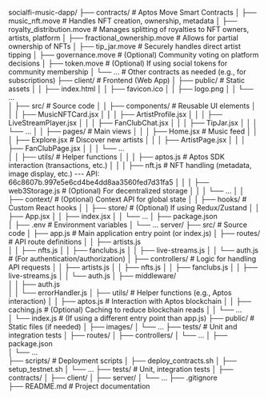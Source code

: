 socialfi-music-dapp/
├── contracts/                 # Aptos Move Smart Contracts
│   ├── music_nft.move         # Handles NFT creation, ownership, metadata
│   ├── royalty_distribution.move  # Manages splitting of royalties to NFT owners, artists, platform
│   ├── fractional_ownership.move  # Allows for partial ownership of NFTs
│   ├── tip_jar.move           # Securely handles direct artist tipping
│   ├── governance.move        # (Optional) Community voting on platform decisions
│   ├── token.move             # (Optional) If using social tokens for community membership
│   └── ...                    # Other contracts as needed (e.g., for subscriptions)
├── client/                    # Frontend (Web App)
│   ├── public/               # Static assets
│   │   ├── index.html
│   │   ├── favicon.ico
│   │   ├── logo.png
│   │   └── ...               
│   ├── src/                  # Source code
│   │   ├── components/      # Reusable UI elements
│   │   │   ├── MusicNFTCard.jsx
│   │   │   ├── ArtistProfile.jsx
│   │   │   ├── LiveStreamPlayer.jsx
│   │   │   ├── FanClubChat.jsx
│   │   │   ├── TipJar.jsx
│   │   │   └── ...
│   │   ├── pages/           # Main views
│   │   │   ├── Home.jsx      # Music feed
│   │   │   ├── Explore.jsx    # Discover new artists
│   │   │   ├── ArtistPage.jsx 
│   │   │   ├── FanClubPage.jsx
│   │   │   └── ...          
│   │   ├── utils/            # Helper functions
│   │   │   ├── aptos.js       # Aptos SDK interaction (transactions, etc.)
│   │   │   ├── nft.js         # NFT handling (metadata, image display, etc.) --- API: 66c8607b.997e5e6cd4be4dd8aa3560fed7d31fa5
│   │   │   ├── web3Storage.js # (Optional) For decentralized storage
│   │   │   └── ...
│   │   ├── context/          # (Optional) Context API for global state
│   │   ├── hooks/             # Custom React hooks
│   │   ├── store/             # (Optional) If using Redux/Zustand
│   │   ├── App.jsx 
│   │   ├── index.jsx
│   │   └── ...
│   ├── package.json  
│   ├── .env                   # Environment variables
│   └── ...
server/
├── src/                      # Source code
│   ├── app.js                # Main application entry point (or index.js)
│   ├── routes/               # API route definitions
│   │   ├── artists.js        
│   │   ├── nfts.js
│   │   ├── fanclubs.js
│   │   ├── live-streams.js
│   │   └── auth.js          # (For authentication/authorization)
│   ├── controllers/          # Logic for handling API requests
│   │   ├── artists.js
│   │   ├── nfts.js
│   │   ├── fanclubs.js
│   │   ├── live-streams.js
│   │   └── auth.js
│   ├── middleware/           
│   │   ├── auth.js           
│   │   └── errorHandler.js 
│   ├── utils/                # Helper functions (e.g., Aptos interaction)
│   │   ├── aptos.js          # Interaction with Aptos blockchain
│   │   ├── caching.js        # (Optional) Caching to reduce blockchain reads
│   │   └── ...               
│   └── index.js              # (If using a different entry point than app.js)
├── public/                   # Static files (if needed)
│   ├── images/
│   └── ...
├── tests/                    # Unit and integration tests
│   ├── routes/
│   ├── controllers/
│   └── ...
│   ├── package.json  
│   └── ...                    
├── scripts/                   # Deployment scripts
│   ├── deploy_contracts.sh
│   ├── setup_testnet.sh
│   └── ...
├── tests/                      # Unit, integration tests
│   ├── contracts/
│   ├── client/
│   ├── server/
│   └── ...
├── .gitignore                 
├── README.md                  # Project documentation